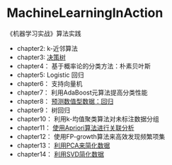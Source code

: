 # MachineLearningInAction
《机器学习实战》算法实践

+ chapter2: k-近邻算法
+ chapter3: [决策树](https://github.com/sherlockzoom/MachineLearningInAction/tree/master/chapter3)
+ chapter4： 基于概率论的分类方法：朴素贝叶斯
+ chapter5: Logistic 回归
+ chapter6： 支持向量机
+ chapter7： 利用AdaBoost元算法提高分类性能
+ chapter8： [预测数值型数据：回归](https://github.com/sherlockzoom/MachineLearningInAction/tree/master/chapter8)
+ chapter9： 树回归
+ chapter10： 利用k-均值聚类算法对未标注数据分组
+ chapter11： [使用Apriori算法进行关联分析](https://github.com/sherlockzoom/MachineLearningInAction/tree/master/chapter11)
+ chapter12： 使用FP-growth算法来高效发现频繁项集
+ chapter13： [利用PCA来简化数据](https://github.com/sherlockzoom/MachineLearningInAction/tree/master/chapter13)
+ chapter14： [利用SVD简化数据](https://github.com/sherlockzoom/MachineLearningInAction/tree/master/chapter14)

